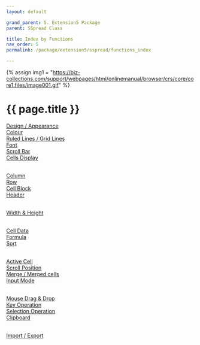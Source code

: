 ```yaml
---
layout: default

grand_parent: 5. Extension5 Package
parent: SSpread Class

title: Index by Functions
nav_order: 5
permalink: /package/extension5/sspread/functions_index

---
```

{% assign img1 = "https://biz-collections.com/support/webpages/html/onlinemanual/browser/crs/core/core1.files/image001.gif" %}


# {{ page.title }}

[Design / Appearance](/package/extension5/sspread/functions_index/design)<br>
[Colour](/package/extension5/sspread/functions_index/colour)<br>
[Ruled Lines / Grid Lines](/package/extension5/sspread/functions_index/lines)<br>
[Font](/package/extension5/sspread/functions_index/font)<br>
[Scroll Bar](/package/extension5/sspread/functions_index/scrollbar)<br>
[Cells Display](/package/extension5/sspread/functions_index/cellsdisplay)<br><br>
 
[Column](/package/extension5/sspread/functions_index/column)<br>
[Row](/package/extension5/sspread/functions_index/row)<br>
[Cell Block](/package/extension5/sspread/functions_index/cellblock)<br>
[Header](/package/extension5/sspread/functions_index/header)<br><br>
 
[Width & Height](/package/extension5/sspread/functions_index/widthheight)<br><br>
 
[Cell Data](/package/extension5/sspread/functions_index/celldata)<br>
[Formula](/package/extension5/sspread/functions_index/formula)<br>
[Sort](/package/extension5/sspread/functions_index/sort)<br><br>
 
[Active Cell](/package/extension5/sspread/functions_index/activecell)<br>
[Scroll Position](/package/extension5/sspread/functions_index/scrollposition)<br>
[Merge / Merged cells](/package/extension5/sspread/functions_index/merge)<br>
[Input Mode](/package/extension5/sspread/functions_index/inputmode)<br><br>
 
[Mouse Drag & Drop](/package/extension5/sspread/functions_index/mousedragdrop)<br>
[Key Operation](/package/extension5/sspread/functions_index/keyoperation)<br>
[Selection Operation](/package/extension5/sspread/functions_index/selectionoperation)<br>
[Clipboard](/package/extension5/sspread/functions_index/clipboard)<br><br>
 
[Import / Export](/package/extension5/sspread/functions_index/importexport)<br>